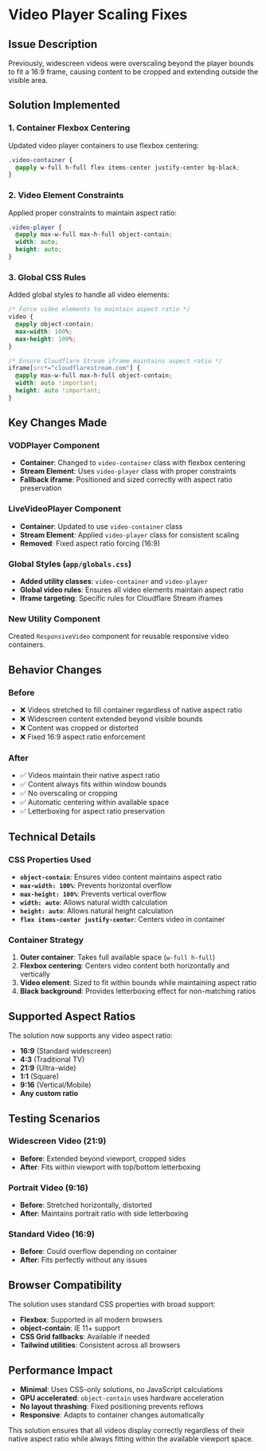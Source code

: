 # Video Player Scaling Fixes

## Issue Description
Previously, widescreen videos were overscaling beyond the player bounds to fit a 16:9 frame, causing content to be cropped and extending outside the visible area.

## Solution Implemented

### 1. **Container Flexbox Centering**
Updated video player containers to use flexbox centering:
```css
.video-container {
  @apply w-full h-full flex items-center justify-center bg-black;
}
```

### 2. **Video Element Constraints**
Applied proper constraints to maintain aspect ratio:
```css
.video-player {
  @apply max-w-full max-h-full object-contain;
  width: auto;
  height: auto;
}
```

### 3. **Global CSS Rules**
Added global styles to handle all video elements:
```css
/* Force video elements to maintain aspect ratio */
video {
  @apply object-contain;
  max-width: 100%;
  max-height: 100%;
}

/* Ensure Cloudflare Stream iframe maintains aspect ratio */
iframe[src*="cloudflarestream.com"] {
  @apply max-w-full max-h-full object-contain;
  width: auto !important;
  height: auto !important;
}
```

## Key Changes Made

### VODPlayer Component
- **Container**: Changed to `video-container` class with flexbox centering
- **Stream Element**: Uses `video-player` class with proper constraints
- **Fallback iframe**: Positioned and sized correctly with aspect ratio preservation

### LiveVideoPlayer Component  
- **Container**: Updated to use `video-container` class
- **Stream Element**: Applied `video-player` class for consistent scaling
- **Removed**: Fixed aspect ratio forcing (16:9)

### Global Styles (`app/globals.css`)
- **Added utility classes**: `video-container` and `video-player`
- **Global video rules**: Ensures all video elements maintain aspect ratio
- **Iframe targeting**: Specific rules for Cloudflare Stream iframes

### New Utility Component
Created `ResponsiveVideo` component for reusable responsive video containers.

## Behavior Changes

### Before
- ❌ Videos stretched to fill container regardless of native aspect ratio
- ❌ Widescreen content extended beyond visible bounds
- ❌ Content was cropped or distorted
- ❌ Fixed 16:9 aspect ratio enforcement

### After  
- ✅ Videos maintain their native aspect ratio
- ✅ Content always fits within window bounds
- ✅ No overscaling or cropping
- ✅ Automatic centering within available space
- ✅ Letterboxing for aspect ratio preservation

## Technical Details

### CSS Properties Used
- **`object-contain`**: Ensures video content maintains aspect ratio
- **`max-width: 100%`**: Prevents horizontal overflow
- **`max-height: 100%`**: Prevents vertical overflow  
- **`width: auto`**: Allows natural width calculation
- **`height: auto`**: Allows natural height calculation
- **`flex items-center justify-center`**: Centers video in container

### Container Strategy
1. **Outer container**: Takes full available space (`w-full h-full`)
2. **Flexbox centering**: Centers video content both horizontally and vertically
3. **Video element**: Sized to fit within bounds while maintaining aspect ratio
4. **Black background**: Provides letterboxing effect for non-matching ratios

## Supported Aspect Ratios

The solution now supports any video aspect ratio:
- **16:9** (Standard widescreen)
- **4:3** (Traditional TV)
- **21:9** (Ultra-wide)
- **1:1** (Square)
- **9:16** (Vertical/Mobile)
- **Any custom ratio**

## Testing Scenarios

### Widescreen Video (21:9)
- **Before**: Extended beyond viewport, cropped sides
- **After**: Fits within viewport with top/bottom letterboxing

### Portrait Video (9:16)  
- **Before**: Stretched horizontally, distorted
- **After**: Maintains portrait ratio with side letterboxing

### Standard Video (16:9)
- **Before**: Could overflow depending on container
- **After**: Fits perfectly without any issues

## Browser Compatibility

The solution uses standard CSS properties with broad support:
- **Flexbox**: Supported in all modern browsers
- **object-contain**: IE 11+ support
- **CSS Grid fallbacks**: Available if needed
- **Tailwind utilities**: Consistent across all browsers

## Performance Impact

- **Minimal**: Uses CSS-only solutions, no JavaScript calculations
- **GPU accelerated**: `object-contain` uses hardware acceleration
- **No layout thrashing**: Fixed positioning prevents reflows
- **Responsive**: Adapts to container changes automatically

This solution ensures that all videos display correctly regardless of their native aspect ratio while always fitting within the available viewport space.